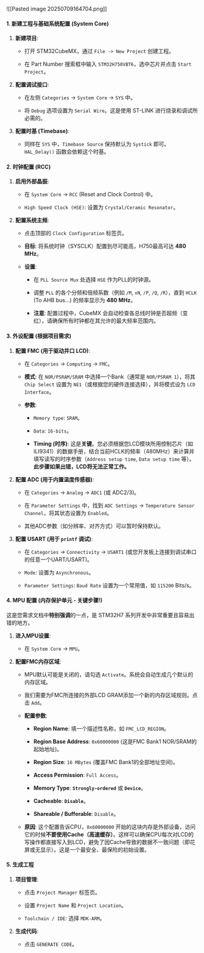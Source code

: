 
![[Pasted image 20250709164704.png]]
#### 1. 新建工程与基础系统配置 (System Core)

1. **新建项目**:
    
    - 打开 STM32CubeMX，通过 `File -> New Project` 创建工程。
        
    - 在 Part Number 搜索框中输入 `STM32H750VBT6`，选中芯片并点击 `Start Project`。
        
2. **配置调试接口**:
    
    - 在左侧 `Categories` -> `System Core` -> `SYS` 中。
        
    - 将 `Debug` 选项设置为 `Serial Wire`。这是使用 ST-LINK 进行烧录和调试所必需的。
        
3. **配置时基 (Timebase)**:
    
    - 同样在 `SYS` 中，`Timebase Source` 保持默认为 `Systick` 即可。`HAL_Delay()` 函数会依赖这个时基。
        

#### 2. 时钟配置 (RCC)

1. **启用外部晶振**:
    
    - 在 `System Core` -> `RCC` (Reset and Clock Control) 中。
        
    - `High Speed Clock (HSE)`: 设置为 `Crystal/Ceramic Resonator`。
        
2. **配置系统主频**:
    
    - 点击顶部的 `Clock Configuration` 标签页。
        
    - **目标**: 将系统时钟（SYSCLK）配置到尽可能高，H750最高可达 **480 MHz**。
        
    - **设置**:
        
        - 在 `PLL Source Mux` 处选择 `HSE` 作为PLL的时钟源。
            
        - 调整 `PLL` 的各个分频和倍频系数（例如 `/M`, `xN`, `/P`, `/Q`, `/R`），直到 `HCLK` (To AHB bus...) 的频率显示为 **480 MHz**。
            
        - **注意**: 配置过程中，CubeMX 会自动检查各总线时钟是否超频（变红），请确保所有时钟都在其允许的最大频率范围内。
            

#### 3. 外设配置 (根据项目需求)

1. **配置 FMC (用于驱动并口 LCD)**:
    
    - 在 `Categories` -> `Computing` -> `FMC`。
        
    - **模式**: 在 `NOR/PSRAM/SRAM` 中选择一个Bank（通常是 `NOR/PSRAM 1`），将其 `Chip Select` 设置为 `NE1`（或根据您的硬件连接选择），并将模式设为 `LCD Interface`。
        
    - **参数**:
        
        - `Memory type`: `SRAM`。
            
        - `Data`: `16-bits`。
            
        - **Timing (时序)**: 这是**关键**。您必须根据您LCD模块所用控制芯片（如 ILI9341）的数据手册，结合当前HCLK的频率（480MHz）来计算并填写读写的时序参数（`Address setup time`, `Data setup time` 等）。**此步骤如果出错，LCD将无法正常工作。**
            
2. **配置 ADC (用于内置温度传感器)**:
    
    - 在 `Categories` -> `Analog` -> `ADC1` (或 ADC2/3)。
        
    - 在 `Parameter Settings` 中，找到 `ADC Settings` -> `Temperature Sensor Channel`，将其状态设置为 `Enabled`。
        
    - 其他ADC参数（如分辨率、对齐方式）可以暂时保持默认。
        
3. **配置 USART (用于 `printf` 调试)**:
    
    - 在 `Categories` -> `Connectivity` -> `USART1` (或您开发板上连接到调试串口的任意一个UART/USART)。
        
    - `Mode`: 设置为 `Asynchronous`。
        
    - `Parameter Settings`: `Baud Rate` 设置为一个常用值，如 `115200` Bits/s。
        

#### 4. MPU 配置 (内存保护单元 - 关键步骤!)

这是您需求文档中**特别强调**的一点，是 STM32H7 系列开发中非常重要且容易出错的地方。

1. **进入MPU设置**:
    
    - 在 `System Core` -> `MPU`。
        
2. **配置FMC内存区域**:
    
    - MPU默认可能是关闭的，请勾选 `Activate`。系统会自动生成几个默认的内存区域。
        
    - 我们需要为FMC所连接的外部LCD GRAM添加一个新的内存区域规则。点击 `Add`。
        
    - **配置参数**:
        
        - **Region Name**: 填一个描述性名称，如 `FMC_LCD_REGION`。
            
        - **Region Base Address**: `0x60000000` (这是FMC Bank1 NOR/SRAM的起始地址)。
            
        - **Region Size**: `16 MBytes` (覆盖FMC Bank1的全部地址空间)。
            
        - **Access Permission**: `Full Access`。
            
        - **Memory Type**: **`Strongly-ordered`** 或 **`Device`**。
            
        - **Cacheable**: **`Disable`**。
            
        - **Shareable / Bufferable**: `Disable`。
            
    - **原因**: 这个配置告诉CPU，`0x60000000` 开始的这块内存是外部设备，访问它的时候**不要使用Cache（高速缓存）**。这样可以确保CPU每次对LCD的写操作都直接写入到LCD，避免了因Cache导致的数据不一致问题（即花屏或无显示）。这是一个最安全、最保险的初始设置。
        

#### 5. 生成工程

1. **项目管理**:
    
    - 点击 `Project Manager` 标签页。
        
    - 设置 `Project Name` 和 `Project Location`。
        
    - `Toolchain / IDE`: 选择 `MDK-ARM`。
        
2. **生成代码**:
    
    - 点击 `GENERATE CODE`。